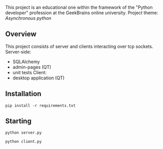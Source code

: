 This project is an educational one within the framework of the "Python developer" profession at the GeekBrains online university.
Project theme: *Asynchronous python*

## Overview
This project consists of server and clients interacting over tcp sockets.
Server-side:
- SQLAlchemy
- admin-pages (QT)
- unit tests
Client:
- desktop application (QT)

## Installation
`pip install -r requirements.txt`

## Starting
`python server.py`

`python client.py`
